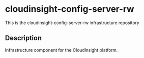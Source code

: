 # cloudinsight-config-server-rw

This is the cloudinsight-config-server-rw infrastructure repository

## Description
Infrastructure component for the CloudInsight platform.
